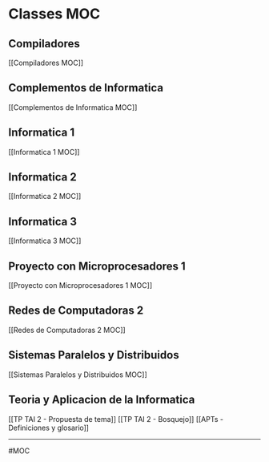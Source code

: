 # Classes MOC

## Compiladores
[[Compiladores MOC]]

## Complementos de Informatica
[[Complementos de Informatica MOC]]

## Informatica 1
[[Informatica 1 MOC]]

## Informatica 2
[[Informatica 2 MOC]]

## Informatica 3
[[Informatica 3 MOC]]

## Proyecto con Microprocesadores 1
[[Proyecto con Microprocesadores 1 MOC]]

## Redes de Computadoras 2
[[Redes de Computadoras 2 MOC]]

## Sistemas Paralelos y Distribuidos
[[Sistemas Paralelos y Distribuidos MOC]]

## Teoria y Aplicacion de la Informatica
[[TP TAI 2 - Propuesta de tema]]
[[TP TAI 2 - Bosquejo]]
[[APTs - Definiciones y glosario]]

---
#MOC 